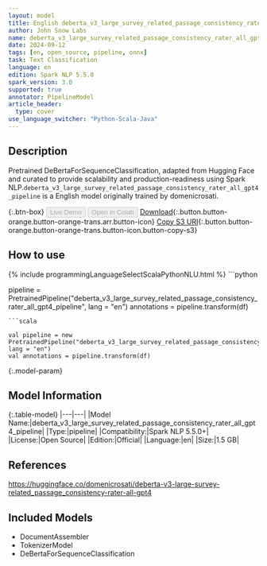 ```yaml
---
layout: model
title: English deberta_v3_large_survey_related_passage_consistency_rater_all_gpt4_pipeline pipeline DeBertaForSequenceClassification from domenicrosati
author: John Snow Labs
name: deberta_v3_large_survey_related_passage_consistency_rater_all_gpt4_pipeline
date: 2024-09-12
tags: [en, open_source, pipeline, onnx]
task: Text Classification
language: en
edition: Spark NLP 5.5.0
spark_version: 3.0
supported: true
annotator: PipelineModel
article_header:
  type: cover
use_language_switcher: "Python-Scala-Java"
---
```


## Description

Pretrained DeBertaForSequenceClassification, adapted from Hugging Face and curated to provide scalability and production-readiness using Spark NLP.`deberta_v3_large_survey_related_passage_consistency_rater_all_gpt4_pipeline` is a English model originally trained by domenicrosati.

{:.btn-box}
<button class="button button-orange" disabled>Live Demo</button>
<button class="button button-orange" disabled>Open in Colab</button>
[Download](https://s3.amazonaws.com/auxdata.johnsnowlabs.com/public/models/deberta_v3_large_survey_related_passage_consistency_rater_all_gpt4_pipeline_en_5.5.0_3.0_1726134147988.zip){:.button.button-orange.button-orange-trans.arr.button-icon}
[Copy S3 URI](s3://auxdata.johnsnowlabs.com/public/models/deberta_v3_large_survey_related_passage_consistency_rater_all_gpt4_pipeline_en_5.5.0_3.0_1726134147988.zip){:.button.button-orange.button-orange-trans.button-icon.button-copy-s3}

## How to use



<div class="tabs-box" markdown="1">
{% include programmingLanguageSelectScalaPythonNLU.html %}
```python

pipeline = PretrainedPipeline("deberta_v3_large_survey_related_passage_consistency_rater_all_gpt4_pipeline", lang = "en")
annotations =  pipeline.transform(df)   

```
```scala

val pipeline = new PretrainedPipeline("deberta_v3_large_survey_related_passage_consistency_rater_all_gpt4_pipeline", lang = "en")
val annotations = pipeline.transform(df)

```
</div>

{:.model-param}
## Model Information

{:.table-model}
|---|---|
|Model Name:|deberta_v3_large_survey_related_passage_consistency_rater_all_gpt4_pipeline|
|Type:|pipeline|
|Compatibility:|Spark NLP 5.5.0+|
|License:|Open Source|
|Edition:|Official|
|Language:|en|
|Size:|1.5 GB|

## References

https://huggingface.co/domenicrosati/deberta-v3-large-survey-related_passage_consistency-rater-all-gpt4

## Included Models

- DocumentAssembler
- TokenizerModel
- DeBertaForSequenceClassification